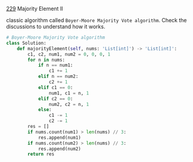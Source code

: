 [229](https://leetcode.com/problems/majority-element-ii/) Majority Element II

classic algorithm called `Boyer-Moore Majority Vote algorithm`. Check the discussions to understand how it works.

```python
# Boyer-Moore Majority Vote algorithm
class Solution:
    def majorityElement(self, nums: 'List[int]') -> 'List[int]':
        c1, c2, num1, num2 = 0, 0, 0, 1
        for n in nums:
            if n == num1:
                c1 += 1
            elif n == num2:
                c2 += 1
            elif c1 == 0:
                num1, c1 = n, 1
            elif c2 == 0:
                num2, c2 = n, 1
            else:
                c1 -= 1
                c2 -= 1
        res = []
        if nums.count(num1) > len(nums) // 3:
            res.append(num1)
        if nums.count(num2) > len(nums) // 3:
            res.append(num2)
        return res
        
```